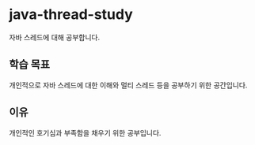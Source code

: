 # java-thread-study
자바 스레드에 대해 공부합니다.

## 학습 목표
개인적으로 자바 스레드에 대한 이해와 멀티 스레드 등을 공부하기 위한 공간입니다.

## 이유
개인적인 호기심과 부족함을 채우기 위한 공부입니다.
